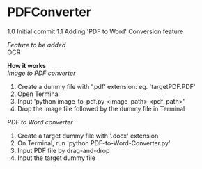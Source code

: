 # PDFConverter

1.0 Initial commit
1.1 Adding 'PDF to Word' Conversion feature

*Feature to be added*<br>
OCR

**How it works**<br>
*Image to PDF converter*
1. Create a dummy file with '.pdf' extension: eg. 'targetPDF.PDF'
2. Open Terminal
3. Input 'python image_to_pdf.py <image_path> <pdf_path>'
4. Drop the image file followed by the dummy file in Terminal

*PDF to Word converter*<br>
1. Create a target dummy file with '.docx' extension
2.  On Terminal, run 'python PDF-to-Word-Converter.py'
3.  Input PDF file by drag-and-drop
4.  Input the target dummy file
